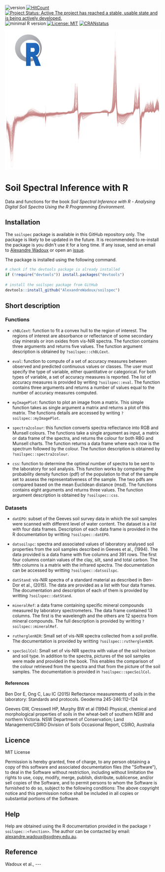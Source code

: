 ![version](https://img.shields.io/badge/version-0.1.0-blue)
[![HitCount](http://hits.dwyl.com/{AlexandreWadoux}/{soilspec}.svg)](http://hits.dwyl.com/{AlexandreWadoux}/{soilspec})
[![Project Status: Active The project has reached a stable, usable state and is being actively developed.](https://www.repostatus.org/badges/latest/active.svg)](https://www.repostatus.org/#active)
![minimal R version](https://img.shields.io/badge/R%3E%3D-3.2.4-6666ff.svg)
[![License: MIT](https://img.shields.io/badge/License-MIT-yellow.svg)](https://opensource.org/licenses/MIT)
[![CRANstatus](https://www.r-pkg.org/badges/version/soilspec)](https://cran.r-project.org/package=soilspec)

<a href="url"><img src="https://github.com/AlexandreWadoux/soilspec/blob/master/drawing.png" align="centre" height="450" width="900" ></a>

# Soil Spectral Inference with R

Data and functions for the book *Soil Spectral Inference with R* - *Analysing Digital Soil Spectra Using the R Programming Environment*. 

## Installation
The `soilspec` package is available in this GitHub repository only. The package is likely to be updated in the future. It is recommended to re-install the package is you didn't use it for a long time. If any issue, send an email to [Alexandre Wadoux](mailto:alexandre.wadoux@sydney.edu.au) or open an [issue](https://github.com/AlexandreWadoux/soilspec/issues). 

The package is installed using the following command. 
```R
# check if the devtools package is already installed
if (!require("devtools")) install.packages("devtools")

# install the soilspec package from GitHub
devtools::install_github("AlexandreWadoux/soilspec")
```
## Short description
### Functions

* `chBLCext`: function to fit a convex hull to the region of interest. The regions of interest are absorbance or reflectance of some secondary clay minerals or iron oxides from vis-NIR spectra. The function contains three arguments and returns five values. The function argument description is obtained by `?soilspec::chBLCext`.

* `eval`: function to compute of a set of accuracy measures between observed and predicted continuous values or classes. The user must specify the type of variable, either quantitative or categorical. For both types of variable, a set of accuracy measures is reported. The list of accuracy measures is provided by writing `?soilspec::eval`. The function contains three arguments and returns a number of values equal to the number of accuracy measures computed. 

* `myImagePlot`: function to plot an image from a matrix. This simple function takes as single argument a matrix and returns a plot of this matrix. The functions details are accessed by writing `?soilspec::myImagePlot`.

* `spectra2colour`: this function converts spectra reflectance into RGB and Munsell colours. The functions take a single argument as input, a matrix or data frame of the spectra, and returns the colour for both RBG and Munsell charts. The function returns a data frame where each row is the spectrum followed by the colour. The function description is obtained by `?soilspec::spectra2colour`.

* `css`: function to determine the optimal number of spectra to be sent to the laboratory for soil analysis. This function works by comparing the probability density function (pdf) of the population to that of the sample set to assess the representativeness of the sample. The two pdfs are compared based on the mean Euclidean distance (msd). The functions contains eight arguments and returns three values. The function argument description is obtained by `?soilspec::css`. 

### Datasets

* `datEPO`: subset of the Geeves soil survey data in which the soil samples were scanned with different level of water content. The dataset is a list with four data frames. Description of each data frame is provided in the R documentation by writting `?soilspec::datEPO`.  

* `datsoilspc`: spectra and associated values of laboratory analysed soil properties from the soil samples described in Geeves et al., (1994). The data provided is a data frame with five columns and 391 rows. The first four columns contain values of the clay, silt, sand and total carbon. The fifth columns is a matrix with the infrared spectra. The documentation can be accessed by writting `?soilspec::datsoilspc`. 

* `datStand`: vis-NIR spectra of a standard material as described in Ben-Dor et al., (2015). The data are provided as a list with four data frames. The documentation and description of each of them is provided by writting `?soilspec::datStand`. 

* `mineralRef`: a data frame containing specific mineral compounds measured by laboratory spectrometers. The data frame contained 13 columns. The first is the wavelength and the others are 12 spectra from mineral compounds. The full description is provided by writting `?soilspec::mineralRef`. 

* `rutherglenNIR`: Small set of vis-NIR spectra collected from a soil profile. The documentation is provided by writting `?soilspec::rutherglenNIR`. 

* `specSoilCol`: Small set of vis-NIR spectra with value of the soil horizon and soil type. In addition to the spectra, pictures of the soil samples were made and provided in the book. This enables the comparison of the colour retrieved from the spectra and that from the picture of the soil samples. The documentation is provided in `?soilspec::specSoilCol`. 

#### References 
Ben Dor E, Ong C, Lau IC (2015) Reflectance measurements of soils in the laboratory: Standards and protocols. Geoderma 245-246:112–124

Geeves GW, Cresswell HP, Murphy BW et al (1994) Physical, chemical and morphological properties of soils in the wheat-belt of southern NSW and northern Victoria. NSW Department of Conservation; Land Management/CSIRO Division of Soils Occasional Report, CSIRO, Australia

## Licence 
MIT License

Permission is hereby granted, free of charge, to any person obtaining a copy
of this software and associated documentation files (the "Software"), to deal
in the Software without restriction, including without limitation the rights
to use, copy, modify, merge, publish, distribute, sublicense, and/or sell
copies of the Software, and to permit persons to whom the Software is
furnished to do so, subject to the following conditions:
The above copyright notice and this permission notice shall be included in all
copies or substantial portions of the Software.

## Help
Help are obtained using the R documentation provided in the package `?soilspec::<function>`. 
The author can be contacted by email: alexandre.wadoux@sydney.edu.au. 

## Reference
Wadoux et al., ---
